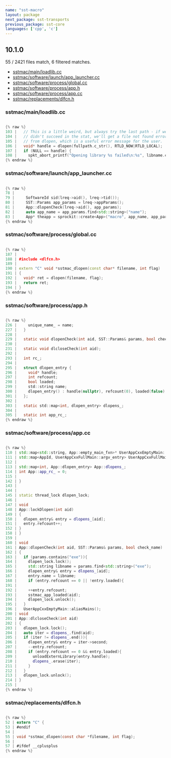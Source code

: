```yaml
---
name: "sst-macro"
layout: package
next_package: sst-transports
previous_package: sst-core
languages: ['cpp', 'c']
---
```

## 10.1.0
55 / 2421 files match, 6 filtered matches.

 - [sstmac/main/loadlib.cc](#sstmacmainloadlibcc)
 - [sstmac/software/launch/app_launcher.cc](#sstmacsoftwarelaunchapp_launchercc)
 - [sstmac/software/process/global.cc](#sstmacsoftwareprocessglobalcc)
 - [sstmac/software/process/app.h](#sstmacsoftwareprocessapph)
 - [sstmac/software/process/app.cc](#sstmacsoftwareprocessappcc)
 - [sstmac/replacements/dlfcn.h](#sstmacreplacementsdlfcnh)

### sstmac/main/loadlib.cc

```cpp

{% raw %}
103 |   // This is a little weird, but always try the last path - if we
104 |   // didn't succeed in the stat, we'll get a file not found error
105 |   // from dlopen, which is a useful error message for the user.
106 |   void* handle = dlopen(fullpath.c_str(), RTLD_NOW|RTLD_LOCAL);
107 |   if (NULL == handle) {
108 |     spkt_abort_printf("Opening library %s failed\n:%s", libname.c_str(), dlerror());
{% endraw %}

```
### sstmac/software/launch/app_launcher.cc

```cpp

{% raw %}
78 | 
79 |     SoftwareId sid(lreq->aid(), lreq->tid());
80 |     SST::Params app_params = lreq->appParams();
81 |     App::dlopenCheck(lreq->aid(), app_params);
82 |     auto app_name = app_params.find<std::string>("name");
83 |     App* theapp = sprockit::create<App>("macro", app_name, app_params, sid, os_);
{% endraw %}

```
### sstmac/software/process/global.cc

```cpp

{% raw %}
187 | 
188 | #include <dlfcn.h>
189 | 
190 | extern "C" void *sstmac_dlopen(const char* filename, int flag)
191 | {
192 |   void* ret = dlopen(filename, flag);
193 |   return ret;
194 | }
{% endraw %}

```
### sstmac/software/process/app.h

```c

{% raw %}
226 |     unique_name_ = name;
227 |   }
228 | 
229 |   static void dlopenCheck(int aid, SST::Params& params, bool check_name = true);
230 | 
231 |   static void dlcloseCheck(int aid);
292 | 
293 |   int rc_;
294 | 
295 |   struct dlopen_entry {
296 |     void* handle;
297 |     int refcount;
298 |     bool loaded;
299 |     std::string name;
300 |     dlopen_entry() : handle(nullptr), refcount(0), loaded(false) {}
301 |   };
302 | 
303 |   static std::map<int, dlopen_entry> dlopens_;
304 | 
305 |   static int app_rc_;
{% endraw %}

```
### sstmac/software/process/app.cc

```cpp

{% raw %}
110 | std::map<std::string, App::empty_main_fxn>* UserAppCxxEmptyMain::empty_main_fxns_init_ = nullptr;
111 | std::map<AppId, UserAppCxxFullMain::argv_entry> UserAppCxxFullMain::argv_map_;
112 | 
113 | std::map<int, App::dlopen_entry> App::dlopens_;
114 | int App::app_rc_ = 0;
115 | 
142 | }
143 | 
144 | 
145 | static thread_lock dlopen_lock;
146 | 
147 | void
148 | App::lockDlopen(int aid)
149 | {
150 |   dlopen_entry& entry = dlopens_[aid];
151 |   entry.refcount++;
152 | }
158 | }
159 | 
160 | void
161 | App::dlopenCheck(int aid, SST::Params& params, bool check_name)
162 | {
163 |   if (params.contains("exe")){
164 |     dlopen_lock.lock();
165 |     std::string libname = params.find<std::string>("exe");
166 |     dlopen_entry& entry = dlopens_[aid];
167 |     entry.name = libname;
168 |     if (entry.refcount == 0 || !entry.loaded){
191 | 
192 |     ++entry.refcount;
193 |     sstmac_app_loaded(aid);
194 |     dlopen_lock.unlock();
195 |   }
196 |   UserAppCxxEmptyMain::aliasMains();
200 | void
201 | App::dlcloseCheck(int aid)
202 | {
203 |   dlopen_lock.lock();
204 |   auto iter = dlopens_.find(aid);
205 |   if (iter != dlopens_.end()){
206 |     dlopen_entry& entry = iter->second;
207 |     --entry.refcount;
208 |     if (entry.refcount == 0 && entry.loaded){
209 |       unloadExternLibrary(entry.handle);
210 |       dlopens_.erase(iter);
211 |     }
212 |   }
213 |   dlopen_lock.unlock();
214 | }
215 | 
{% endraw %}

```
### sstmac/replacements/dlfcn.h

```c

{% raw %}
52 | extern "C" {
53 | #endif
54 | 
55 | void *sstmac_dlopen(const char *filename, int flag);
56 | 
57 | #ifdef __cplusplus
{% endraw %}

```